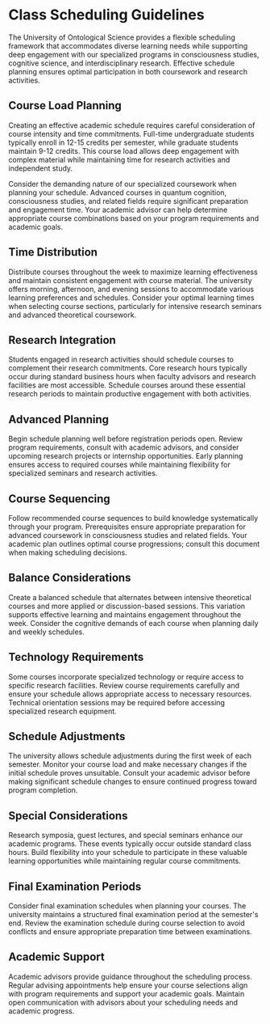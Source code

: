 # Class Scheduling Guidelines

The University of Ontological Science provides a flexible scheduling framework that accommodates diverse learning needs while supporting deep engagement with our specialized programs in consciousness studies, cognitive science, and interdisciplinary research. Effective schedule planning ensures optimal participation in both coursework and research activities.

## Course Load Planning

Creating an effective academic schedule requires careful consideration of course intensity and time commitments. Full-time undergraduate students typically enroll in 12-15 credits per semester, while graduate students maintain 9-12 credits. This course load allows deep engagement with complex material while maintaining time for research activities and independent study.

Consider the demanding nature of our specialized coursework when planning your schedule. Advanced courses in quantum cognition, consciousness studies, and related fields require significant preparation and engagement time. Your academic advisor can help determine appropriate course combinations based on your program requirements and academic goals.

## Time Distribution

Distribute courses throughout the week to maximize learning effectiveness and maintain consistent engagement with course material. The university offers morning, afternoon, and evening sessions to accommodate various learning preferences and schedules. Consider your optimal learning times when selecting course sections, particularly for intensive research seminars and advanced theoretical coursework.

## Research Integration

Students engaged in research activities should schedule courses to complement their research commitments. Core research hours typically occur during standard business hours when faculty advisors and research facilities are most accessible. Schedule courses around these essential research periods to maintain productive engagement with both activities.

## Advanced Planning

Begin schedule planning well before registration periods open. Review program requirements, consult with academic advisors, and consider upcoming research projects or internship opportunities. Early planning ensures access to required courses while maintaining flexibility for specialized seminars and research activities.

## Course Sequencing

Follow recommended course sequences to build knowledge systematically through your program. Prerequisites ensure appropriate preparation for advanced coursework in consciousness studies and related fields. Your academic plan outlines optimal course progressions; consult this document when making scheduling decisions.

## Balance Considerations

Create a balanced schedule that alternates between intensive theoretical courses and more applied or discussion-based sessions. This variation supports effective learning and maintains engagement throughout the week. Consider the cognitive demands of each course when planning daily and weekly schedules.

## Technology Requirements

Some courses incorporate specialized technology or require access to specific research facilities. Review course requirements carefully and ensure your schedule allows appropriate access to necessary resources. Technical orientation sessions may be required before accessing specialized research equipment.

## Schedule Adjustments

The university allows schedule adjustments during the first week of each semester. Monitor your course load and make necessary changes if the initial schedule proves unsuitable. Consult your academic advisor before making significant schedule changes to ensure continued progress toward program completion.

## Special Considerations

Research symposia, guest lectures, and special seminars enhance our academic programs. These events typically occur outside standard class hours. Build flexibility into your schedule to participate in these valuable learning opportunities while maintaining regular course commitments.

## Final Examination Periods

Consider final examination schedules when planning your courses. The university maintains a structured final examination period at the semester's end. Review the examination schedule during course selection to avoid conflicts and ensure appropriate preparation time between examinations.

## Academic Support

Academic advisors provide guidance throughout the scheduling process. Regular advising appointments help ensure your course selections align with program requirements and support your academic goals. Maintain open communication with advisors about your scheduling needs and academic progress.